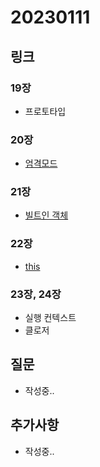 # 20230111

## 링크
### 19장
- 프로토타입

### 20장
- [엄격모드](https://github.com/boyon99/TIL/blob/main/js/2023-01-06-strict-mode.md)

### 21장
- [빌트인 객체](https://github.com/boyon99/TIL/blob/main/js/2023-01-06-built-in-objects.md)

### 22장
- [this](https://github.com/boyon99/TIL/blob/main/js/2023-01-06-this.md)

### 23장, 24장
- 실행 컨텍스트
- 클로저

## 질문
- 작성중..

## 추가사항
- 작성중..
